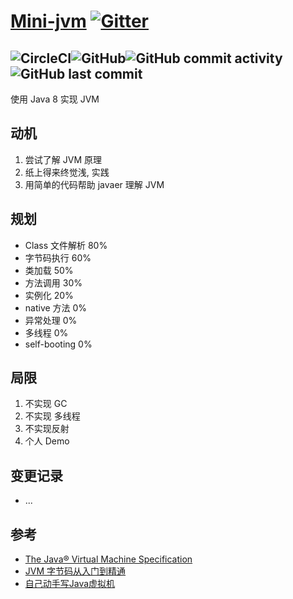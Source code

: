 # [Mini-jvm](https://jvm.guxingke.com) [![Gitter](https://badges.gitter.im/guxingke/mini-jvm.svg)](https://gitter.im/guxingke/mini-jvm?utm_source=badge&utm_medium=badge&utm_campaign=pr-badge)
![CircleCI](https://img.shields.io/circleci/build/github/guxingke/mini-jvm/master?style=for-the-badge&token=f20bab2e6e06b66e96f9440f31fa391524a8ed60)![GitHub](https://img.shields.io/github/license/guxingke/mini-jvm?style=for-the-badge)![GitHub commit activity](https://img.shields.io/github/commit-activity/w/guxingke/mini-jvm?style=for-the-badge)![GitHub last commit](https://img.shields.io/github/last-commit/guxingke/mini-jvm?style=for-the-badge)
------
使用 Java 8 实现 JVM

## 动机
1. 尝试了解 JVM 原理
2. 纸上得来终觉浅, 实践
3. 用简单的代码帮助 javaer 理解 JVM

## 规划
- Class 文件解析 80%
- 字节码执行 60%
- 类加载 50%
- 方法调用 30%
- 实例化 20%
- native 方法 0%
- 异常处理 0%
- 多线程 0%
- self-booting 0%

## 局限
1. 不实现 GC
2. 不实现 多线程
3. 不实现反射
4. 个人 Demo

## 变更记录
- ...

## 参考
- [The Java® Virtual Machine Specification](https://docs.oracle.com/javase/specs/jvms/se8/html/)
- [JVM 字节码从入门到精通](https://juejin.im/book/5c25811a6fb9a049ec6b23ee/)
- [自己动手写Java虚拟机](https://book.douban.com/subject/26802084/)


